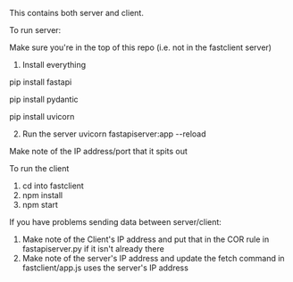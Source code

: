 This contains both server and client.

To run server:

Make sure you're in the top of this repo (i.e. not in the fastclient server)

1) Install everything

pip install fastapi

pip install pydantic

pip install uvicorn

2) Run the server
uvicorn fastapiserver:app --reload

Make note of the IP address/port that it spits out

To run the client

1) cd into fastclient
2) npm install
3) npm start

If you have problems sending data between server/client:

1) Make note of the Client's IP address and put that in the COR rule in fastapiserver.py if it isn't already there
2) Make note of the server's IP address and update the fetch command in fastclient/app.js uses the server's IP address